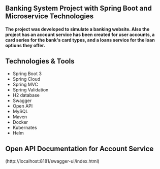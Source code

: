 ## Banking System Project with Spring Boot and Microservice Technologies

#### The project was developed to simulate a banking website. Also the project has an account service has been created for user accounts, a card series for the bank's card types, and a loans service for the loan options they offer.

## Technologies & Tools
- Spring Boot 3
- Spring Cloud
- Spring MVC
- Spring Validation
- H2 database
- Swagger
- Open API
- MySQL
- Maven
- Docker
- Kubernates
- Helm

## Open API Documentation for Account Service 
(http://localhost:8181/swagger-ui/index.html)


